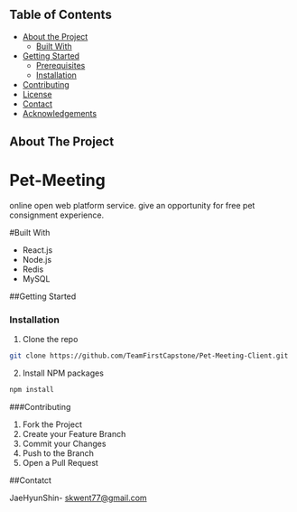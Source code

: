 <!-- TABLE OF CONTENTS -->
## Table of Contents

* [About the Project](#about-the-project)
  * [Built With](#built-with)
* [Getting Started](#getting-started)
  * [Prerequisites](#prerequisites)
  * [Installation](#installation)
* [Contributing](#contributing)
* [License](#license)
* [Contact](#contact)
* [Acknowledgements](#acknowledgements)

<!-- ABOUT THE PROJECT -->
## About The Project
# Pet-Meeting
 online open web platform service.
 give an opportunity for free pet consignment experience.


#Built With
 * []() React.js
 * []() Node.js
 * []() Redis
 * []() MySQL

<!--GETTING STARTED-->

##Getting Started


### Installation

1. Clone the repo
```sh
git clone https://github.com/TeamFirstCapstone/Pet-Meeting-Client.git
```
2. Install NPM packages
```sh
npm install
```








###Contributing
 
1. Fork the Project
2. Create your Feature Branch
3. Commit your Changes
4. Push to the Branch 
5. Open a Pull Request 

##Contatct 

JaeHyunShin- skwent77@gmail.com
  
